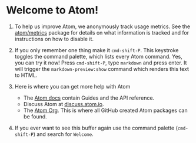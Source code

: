 # Welcome to Atom!

1. To help us improve Atom, we anonymously track usage metrics. See the
   [atom/metrics](https://github.com/atom/metrics) package for details on what
   information is tracked and for instructions on how to disable it.

2. If you only remember one thing make it `cmd-shift-P`. This keystroke toggles
   the command palette, which lists every Atom command. Yes, you can try it now!
   Press `cmd-shift-P`, type `markdown` and press enter. It will trigger the
   `markdown-preview:show` command which renders this text to HTML.

3. Here is where you can get more help with Atom

   * The [Atom docs](https://www.atom.io/docs) contain Guides and the API
     reference.
   * Discuss Atom at [discuss.atom.io](http://discuss.atom.io).
   * The [Atom Org](https://github.com/atom). This is where all GitHub created Atom
     packages can be found.

4. If you ever want to see this buffer again use the command palette
   (`cmd-shift-P`) and search for `Welcome`.
